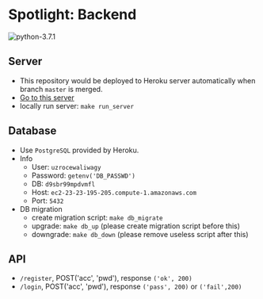 # Spotlight: Backend
![python-3.7.1](https://img.shields.io/badge/python-3.7.1-blue.svg)

## Server

* This repository would be deployed to Heroku server automatically when branch `master` is merged. 
* [Go to this server](https://spotlight-server.herokuapp.com)
* locally run server: `make run_server`

## Database

* Use `PostgreSQL` provided by Heroku.
* Info
  * User: `uzrocewaliwagy`
  * Password: `getenv('DB_PASSWD')`
  * DB: `d9sbr99mpdvmfl`
  * Host: `ec2-23-23-195-205.compute-1.amazonaws.com`
  * Port: `5432`
* DB migration
  * create migration script: `make db_migrate`
  * upgrade: `make db_up` (please create migration script before this)
  * downgrade: `make db_down` (please remove useless script after this)

## API

* `/register`, POST('acc', 'pwd'), response `('ok', 200)`
* `/login`, POST('acc', 'pwd'), response `('pass', 200)` or `('fail',200)`
